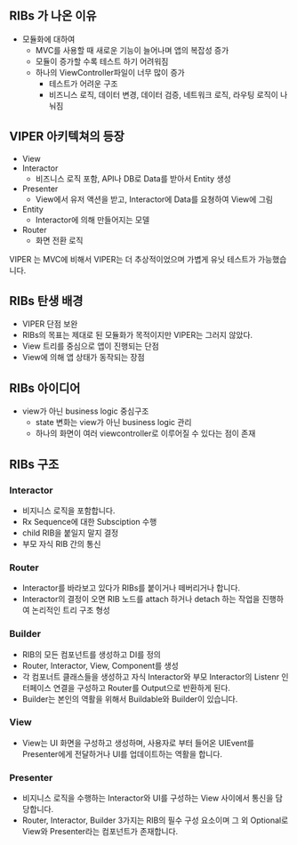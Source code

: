 ## RIBs 가 나온 이유

- 모듈화에 대하여
    - MVC를 사용할 때 새로운 기능이 늘어나며 앱의 복잡성 증가
    - 모듈이 증가할 수록 테스트 하기 어려워짐
    - 하나의 ViewController파일이 너무 많이 증가
        - 테스트가 어려운 구조
        - 비즈니스 로직, 데이터 변경, 데이터 검증, 네트워크 로직, 라우팅 로직이 나눠짐

## VIPER 아키텍쳐의 등장

- View
- Interactor
    - 비즈니스 로직 포함, API나 DB로 Data를 받아서 Entity 생성
- Presenter
    - View에서 유저 액션을 받고, Interactor에 Data를 요쳥하여 View에 그림
- Entity
    - Interactor에 의해 만들어지는 모델
- Router
    - 화면 전환 로직

VIPER 는 MVC에 비해서 VIPER는 더 추상적이었으며 가볍게 유닛 테스트가 가능했습니다.

## RIBs 탄생 배경

- VIPER 단점 보완
- RIBs의 목표는 제대로 된 모듈화가 목적이지만 VIPER는 그러지 않았다.
- View 트리를 중심으로 앱이 진행되는 단점
- View에 의해 앱 상태가 동작되는 장점

## RIBs 아이디어

- view가 아닌 business logic 중심구조
    - state 변화는 view가 아닌 business logic 관리
    - 하나의 화면이 여러 viewcontroller로 이루어질 수 있다는 점이 존재

## RIBs 구조

### Interactor

- 비지니스 로직을 포함합니다.
- Rx Sequence에 대한 Subsciption 수행
- child RIB을 붙일지 말지 결정
- 부모 자식 RIB 간의 통신

### Router

- Interactor를 바라보고 있다가 RIBs를 붙이거나 떼버리거나 합니다.
- Interactor의 결정이 오면 RIB 노드를 attach 하거나 detach 하는 작업을 진행하여 논리적인 트리 구조 형성

### Builder

- RIB의 모든 컴포넌트를 생성하고 DI를 정의
- Router, Interactor, View, Component를 생성
- 각 컴포너트 클래스들을 생성하고 자식 Interactor와 부모 Interactor의 Listenr 인터페이스 연결을 구성하고 Router를 Output으로 반환하게 된다.
- Builder는 본인의 역활을 위해서 Buildable와 Builder이 있습니다.

### View

- View는 UI 화면을 구성하고 생성하며, 사용자로 부터 들어온 UIEvent를 Presenter에게 전달하거나 UI를 업데이트하는 역활을 합니다.

### Presenter

- 비지니스 로직을 수행하는 Interactor와 UI를 구성하는 View 사이에서 통신을 담당합니다.
- Router, Interactor, Builder 3가지는 RIB의 필수 구성 요소이며 그 외 Optional로 View와 Presenter라는 컴포넌트가 존재합니다.
